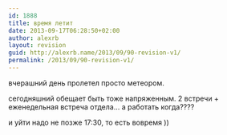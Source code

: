 ```yaml
---
id: 1888
title: время летит
date: 2013-09-17T06:28:50+02:00
author: alexrb
layout: revision
guid: http://alexrb.name/2013/09/90-revision-v1/
permalink: /2013/09/90-revision-v1/
---
```

вчерашний день пролетел просто метеором.

сегодняшний обещает быть тоже напряженным. 2 встречи + еженедельная встреча отдела&#8230; а работать когда????

и уйти надо не позже 17:30, то есть вовремя ))
